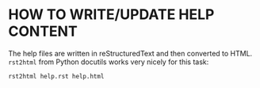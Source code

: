 # HOW TO WRITE/UPDATE HELP CONTENT

The help files are written in reStructuredText and then converted to HTML.
`rst2html` from Python docutils works very nicely for this task:

    rst2html help.rst help.html
